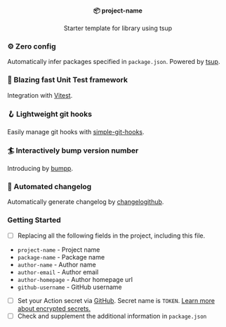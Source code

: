 <p align="center">
  <strong>📦 project-name</strong><br><br>
  Starter template for library using tsup<br>
</p>

### ⚙️ Zero config

Automatically infer packages specified in `package.json`. Powered by [tsup](https://tsup.egoist.dev/).

### 🚀 Blazing fast Unit Test framework

Integration with [Vitest](https://vitest.dev/).

### 🪝 Lightweight git hooks

Easily manage git hooks with [simple-git-hooks](https://github.com/toplenboren/simple-git-hooks).

### 🏄 Interactively bump version number

Introducing by [bumpp](https://github.com/antfu/bumpp).

### 🚗 Automated changelog

Automatically generate changelog by [changelogithub](https://github.com/antfu/changelogithub).

### Getting Started

- [ ] Replacing all the following fields in the project, including this file.
- `project-name` - Project name
- `package-name` - Package name
- `author-name` - Author name
- `author-email` - Author email
- `author-homepage` - Author homepage url
- `github-username` - GitHub username
- [ ] Set your Action secret via [GitHub](https://github.com/github-username/project-name/settings/secrets/actions). Secret name is `TOKEN`. [Learn more about encrypted secrets.](https://docs.github.com/en/actions/security-guides/encrypted-secrets)
- [ ] Check and supplement the additional information in `package.json`
